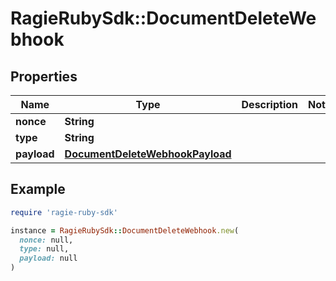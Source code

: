 # RagieRubySdk::DocumentDeleteWebhook

## Properties

| Name | Type | Description | Notes |
| ---- | ---- | ----------- | ----- |
| **nonce** | **String** |  |  |
| **type** | **String** |  |  |
| **payload** | [**DocumentDeleteWebhookPayload**](DocumentDeleteWebhookPayload.md) |  |  |

## Example

```ruby
require 'ragie-ruby-sdk'

instance = RagieRubySdk::DocumentDeleteWebhook.new(
  nonce: null,
  type: null,
  payload: null
)
```

